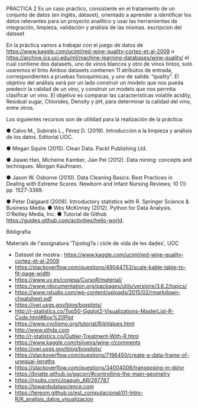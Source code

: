 
PRACTICA 2
Es un caso práctico, consistente en el tratamiento de un conjunto de datos (en inglés, dataset), orientado a aprender a identificar los datos relevantes para un proyecto analítico y usar las herramientas de integración, limpieza, validación y análisis de las mismas.
escripcion del dataset

En la práctica vamos a trabajar con el juego de datos de https://www.kaggle.com/uciml/red-wine-quality-cortez-et-al-2009 o https://archive.ics.uci.edu/ml/machine-learning-databases/wine-quality/ el cual contiene dos datasets, uno de vinos blancos y otro de vinos tintos, solo usaremos el tinto
Ambos datasets contienen 11 atributos de entrada, correspondientes a pruebas fisioquímicas, y uno de salida: “quality”.
El objetivo del análisis será por un lado construir un modelo que nos pueda predecir la calidad de un vino,
y construir un modelo que nos permita clasificar un vino.
El objetivo es comparar las características volatile acidity, Residual sugar, Chlorides, Density y pH, para
determinar la calidad del vino, entre otros.

Los siguientes recursos son de utilidad para la realización de la práctica:

● Calvo M., Subirats L., Pérez D. (2019). Introducción a la limpieza y análisis de los datos.
Editorial UOC.

● Megan Squire (2015). Clean Data. Packt Publishing Ltd.

● Jiawei Han, Micheine Kamber, Jian Pei (2012). Data mining: concepts and techniques.
Morgan Kaufmann.

● Jason W. Osborne (2010). Data Cleaning Basics: Best Practices in Dealing with Extreme
Scores. Newborn and Infant Nursing Reviews; 10 (1): pp. 1527-3369.

● Peter Dalgaard (2008). Introductory statistics with R. Springer Science & Business Media.
● Wes McKinney (2012). Python for Data Analysis. O’Reilley Media, Inc.
● Tutorial de Github https://guides.github.com/activities/hello-world.

Bibligrafia

Materials de l'assignatura 'Tipolog?a i cicle de vida de les dades', UOC
- Dataset de mostra : https://www.kaggle.com/uciml/red-wine-quality-cortez-et-al-2009
- https://stackoverflow.com/questions/49044753/scale-kable-table-to-fit-page-width
- https://www.uv.es/conesa/CursoR/material/
- https://www.rdocumentation.org/packages/utils/versions/3.6.2/topics/
- https://www.rstudio.com/wp-content/uploads/2015/02/rmarkdown-cheatsheet.pdf
- https://owi.usgs.gov/blog/boxplots/
- http://r-statistics.co/Top50-Ggplot2-Visualizations-MasterList-R-Code.html#Box%20Plot
- https://www.cyclismo.org/tutorial/R/pValues.html
- http://www.sthda.com
- http://r-statistics.co/Outlier-Treatment-With-R.html
- https://www.kaggle.com/tsilveira/wine-r/comments
- https://owi.usgs.gov/blog/boxplots/
- https://stackoverflow.com/questions/7196450/create-a-data-frame-of-unequal-lengths
- https://stackoverflow.com/questions/34004008/transposing-in-dplyr
- https://briatte.github.io/ggcorr/#controlling-the-main-geometry
- https://rpubs.com/Joaquin_AR/287787
- https://towardsdatascience.com
- https://tereom.github.io/est_computacional/01-Intro-R/R_analisis_datos_visualizacion



